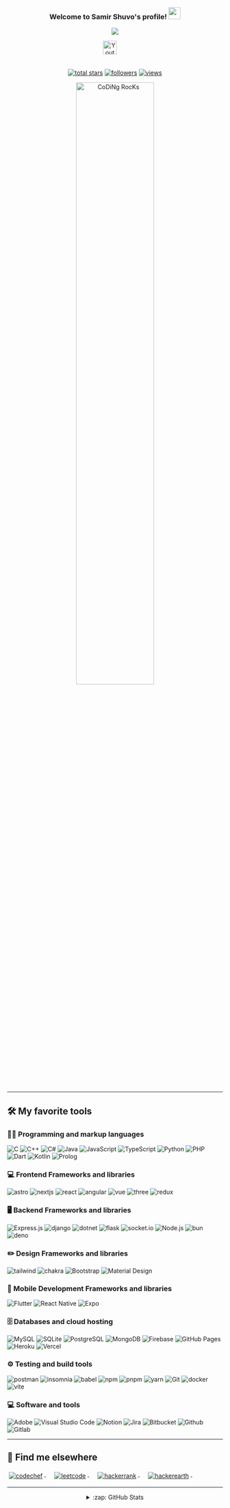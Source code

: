 <h3 align="center">
  Welcome to Samir Shuvo's profile!
  <img src="https://media.giphy.com/media/hvRJCLFzcasrR4ia7z/giphy.gif" width="28">
</h3>
<!-- Typing SVG by Eziosam - https://github.com/Eziosam/readme-typing-svg -->
<p align="center">
  <a href="https://github.com/Eziosam/readme-typing-svg"><img src="https://readme-typing-svg.herokuapp.com/?lines=Full-stack%20web%20and%20app%20developer;Always%20learning%20new%20things&font=Fira%20Code&center=true&width=440&height=45&color=f75c7e&vCenter=true&size=22&pause=1000"></a>
</p>

<!-- Social icons section -->
<div align="center">
  <a href="https://www.youtube.com/@eziosam6838"><img width="32px" alt="Youtube" title="Youtube" src="https://i.imgur.com/qiXu7b2.png"/></a>
  &#8287;&#8287;&#8287;&#8287;&#8287;

</div>

<br/>

<!-- Social badges section -->
<!-- Badges with custom icons - https://github.com/Eziosam/custom-icon-badges -->
<!-- YouTube stats - https://github.com/c/github-readme-youtube-stats -->
<!-- View counter - https://github.com/Eziosam/Simple-View-Counter -->
<!-- Star counter - https://github.com/Eziosam/GitHub-Star-Counter -->
<p align="center">
  <a href="https://www.youtube.com/channel/UCs23AbDDcsUEh1FdHM6mbsw?sub_confirmation=1">
  </a> 
  <a href="https://www.youtube.com/@eziosam6838">
  </a> 
  <a href="https://github.com/Eziosam?tab=repositories&sort=stargazers">
    <img alt="total stars" title="Total stars on GitHub" src="https://custom-icon-badges.herokuapp.com/github/stars/Eziosam?color=55960c&style=for-the-badge&labelColor=488207&logo=star"/></a>
  <a href="https://github.com/Eziosam?tab=followers">
    <img alt="followers" title="Follow me on Github" src="https://custom-icon-badges.herokuapp.com/github/followers/Eziosam?color=236ad3&labelColor=1155ba&style=for-the-badge&logo=person-add&label=Follow&logoColor=white"/></a>
   <a href="https://github.com/Eziosam/Simple-View-Counter">
    <img alt="views" title="GitHub profile views" src="https://freshidea.com/jonah/app/DenverCoder1-profile-views"/></a>
</p>

<div align="center">
<img src="https://github.com/SP-XD/SP-XD/blob/main/images/dev-working_rounded.gif?raw=true" href="https://github.com/sp-xd" alt="CoDiNg RocKs"  width="60%"/><br> 
</div>
<hr>

## 🛠️ My favorite tools

### 👨‍💻 Programming and markup languages

<div>
    <img alt="C" src="https://custom-icon-badges.herokuapp.com/badge/C-03599C.svg?logo=c-in-hexagon&logoColor=white">
    <img alt="C++" src="https://custom-icon-badges.herokuapp.com/badge/C++-9C033A.svg?logo=cpp2&logoColor=white">
    <img alt="C#" src="https://custom-icon-badges.herokuapp.com/badge/C%23-68217A.svg?logo=cs2&logoColor=white">
    <img alt="Java" src="https://custom-icon-badges.herokuapp.com/badge/Java-007396.svg?logo=java&logoColor=white">
    <img alt="JavaScript" src="https://img.shields.io/badge/JavaScript-F7DF1E.svg?logo=javascript&logoColor=black">
    <img alt="TypeScript" src="https://img.shields.io/badge/TypeScript-007ACC.svg?logo=typescript&logoColor=white">
    <img alt="Python" src="https://img.shields.io/badge/Python-14354C.svg?logo=python&logoColor=white">
    <img alt="PHP" src="https://img.shields.io/badge/PHP-777BB4.svg?logo=php&logoColor=white">
    <img alt="Dart" src="https://img.shields.io/badge/Dart-15A6C4.svg?logo=dart&logoColor=white">
    <img alt="Kotlin" src="https://img.shields.io/badge/Kotlin-0095D5.svg?logo=Kotlin&logoColor=white">
    <img alt="Prolog" src="https://custom-icon-badges.herokuapp.com/badge/Prolog-E61B23.svg?logo=swi-prolog&logoColor=white">
</div>

### 💻 Frontend Frameworks and libraries

<div>
    <img alt="astro" src="https://img.shields.io/badge/Astro-0C1222?style=flat&logo=astro&logoColor=FDFDFE" />
    <img alt="nextjs" src="https://img.shields.io/badge/next.js-000000?style=flat&logo=nextdotjs&logoColor=white" />
    <img alt="react" src="https://img.shields.io/badge/react-%2320232a.svg?style=flat&logo=react&logoColor=%2361DAFB" />
    <img alt="angular" src="https://img.shields.io/badge/angular-%23DD0031.svg?style=flat&logo=angular&logoColor=white" />
    <img alt="vue" src="https://img.shields.io/badge/vuejs-%2335495e.svg?style=flat&logo=vuedotjs&logoColor=%234FC08D" />
    <img alt="three" src="https://img.shields.io/badge/threejs-black?style=flat&logo=three.js&logoColor=white" />
    <img alt="redux" src="https://img.shields.io/badge/redux-%23593d88.svg?style=flat&logo=redux&logoColor=white" />
    
</div>

### 🖥️ Backend Frameworks and libraries   

<div>
 <img alt="Express.js" src="https://img.shields.io/badge/express.js-%23404d59.svg?style=flat&logo=express&logoColor=%2361DAFB">
 <img alt="django" src="https://img.shields.io/badge/django-%23092E20.svg?style=flat&logo=django&logoColor=white">
 <img alt="dotnet" src="https://img.shields.io/badge/.NET-512BD4?style=flat&logo=dotnet&logoColor=white">
 <img alt="flask" src="https://img.shields.io/badge/flask-%23000.svg?style=flat&logo=flask&logoColor=white">
 <img alt="socket.io" src="https://img.shields.io/badge/Socket.io-black?style=flat&logo=socket.io&badgeColor=010101">
 <img alt="Node.js" src="https://img.shields.io/badge/Node.js-43853D.svg?logo=node.js&logoColor=white">
 <img alt="bun" src="https://img.shields.io/badge/Bun-%23000000.svg?style=flat&logo=bun&logoColor=white">
 <img alt="deno" src="https://img.shields.io/badge/deno%20js-000000?style=flat&logo=deno&logoColor=white">

</div>

### ✏️ Design Frameworks and libraries

<div>
 <img alt="tailwind" src="https://img.shields.io/badge/tailwindcss-%2338B2AC.svg?style=flat&logo=tailwind-css&logoColor=white">
 <img alt="chakra" src="https://img.shields.io/badge/chakra-%234ED1C5.svg?style=flat&logo=chakraui&logoColor=white">
 <img alt="Bootstrap" src="https://img.shields.io/badge/Bootstrap-7952B3.svg?logo=bootstrap&logoColor=white">
 <img alt="Material Design" src="https://img.shields.io/badge/MUI-%230081CB.svg?style=flat&logo=mui&logoColor=white">
</div>

### 📱 Mobile Development Frameworks and libraries

<div>
 <img alt="Flutter" src="https://img.shields.io/badge/Flutter-02569B.svg?logo=flutter&logoColor=white">
 <img alt="React Native" src="https://img.shields.io/badge/react_native-%2320232a.svg?style=flat&logo=react&logoColor=%2361DAFB">
 <img alt="Expo" src="https://img.shields.io/badge/expo-1C1E24?style=flat&logo=expo&logoColor=#D04A37">
</div>

### 🗄️ Databases and cloud hosting

<div>
    <img alt="MySQL" src="https://img.shields.io/badge/mysql-%2300f.svg?style=flat&logo=mysql&logoColor=white">
    <img alt="SQLite" src ="https://img.shields.io/badge/SQLite-07405e.svg?logo=sqlite&logoColor=white">
    <img alt="PostgreSQL" src ="https://img.shields.io/badge/PostgreSQL-316192.svg?logo=postgresql&logoColor=white">
    <img alt="MongoDB" src ="https://img.shields.io/badge/MongoDB-4ea94b.svg?logo=mongodb&logoColor=white">
    <img alt="Firebase" src="https://img.shields.io/badge/Firebase-039BE5?style=flat&logo=Firebase&logoColor=white">
    <img alt="GitHub Pages" src="https://img.shields.io/badge/GitHub%20Pages-222222?style=flat&logo=GitHub%20Pages&logoColor=white">
    <img alt="Heroku" src="https://img.shields.io/badge/Heroku-430098.svg?logo=heroku&logoColor=white">
    <img alt="Vercel" src="https://img.shields.io/badge/Vercel-000000.svg?logo=vercel&logoColor=white">
</div>

### ⚙️ Testing and build tools

  <div>
    <img alt="postman" src="https://img.shields.io/badge/Postman-FF6C37?style=flat&logo=postman&logoColor=white">
    <img alt="insomnia" src="https://img.shields.io/badge/Insomnia-black?style=flat&logo=insomnia&logoColor=5849BE">
    <img alt="babel" src ="https://img.shields.io/badge/Babel-F9DC3e?style=flat&logo=babel&logoColor=black">
    <img alt="npm" src="https://img.shields.io/badge/NPM-%23CB3837.svg?style=flat&logo=npm&logoColor=white">
    <img alt="pnpm" src="https://img.shields.io/badge/pnpm-%234a4a4a.svg?style=flat&logo=pnpm&logoColor=f69220">
    <img alt="yarn" src ="https://img.shields.io/badge/yarn-%232C8EBB.svg?style=flat&logo=yarn&logoColor=white">
    <img alt="Git" src="https://img.shields.io/badge/Git-F05033.svg?logo=git&logoColor=white">
    <img alt="docker" src ="https://img.shields.io/badge/docker-%230db7ed.svg?style=flat&logo=docker&logoColor=white">
    <img alt="vite" src="https://img.shields.io/badge/vite-%23646CFF.svg?style=flat&logo=vite&logoColor=white">
  </div>

### 💻 Software and tools

<div>
    <img alt="Adobe" src="https://img.shields.io/badge/Adobe-FF0000.svg?logo=adobe&logoColor=white">
    <img alt="Visual Studio Code" src="https://img.shields.io/badge/Visual%20Studio%20Code-0078d7.svg?logo=visual-studio-code&logoColor=white">
    <img alt="Notion" src="https://img.shields.io/badge/Notion-%23000000.svg?style=flat&logo=notion&logoColor=white">
    <img alt="Jira" src="https://img.shields.io/badge/jira-%230A0FFF.svg?style=flat&logo=jira&logoColor=white">
    <img alt="Bitbucket" src="https://img.shields.io/badge/bitbucket-%230047B3.svg?style=flat&logo=bitbucket&logoColor=white">
    <img alt="Github" src="https://img.shields.io/badge/github-%23121011.svg?style=flat&logo=github&logoColor=white">
    <img alt="Gitlab" src="https://img.shields.io/badge/gitlab-%23181717.svg?style=flat&logo=gitlab&logoColor=white">
</div>
<hr>

## 📢 Find me elsewhere

<p align="left">
  <a href="https://www.codechef.com/users/eziosam">
    <img src="https://img.shields.io/badge/-CodeChef-5B4638?style=for-the-badge&logo=CodeChef&logoColor=white" alt="codechef" style="vertical-align:top; margin:4px">
  </a>&nbsp;&nbsp;&nbsp;
  
  <a href="https://leetcode.com/samsamirz151/">
    <img src="https://img.shields.io/badge/LeetCode-000000?style=for-the-badge&logo=LeetCode&logoColor=#d16c06" alt="leetcode" style="vertical-align:top; margin:4px">
  </a>&nbsp;&nbsp;&nbsp;

  <a href="https://www.hackerrank.com/tid17204047">
    <img src="https://img.shields.io/badge/-Hackerrank-2EC866?style=for-the-badge&logo=HackerRank&logoColor=white" alt="hackerrank" style="vertical-align:top; margin:4px">
  </a>&nbsp;&nbsp;&nbsp;
  
  <a href="https://www.hackerearth.com/@tid17204047">
    <img src="https://img.shields.io/badge/HackerEarth-%232C3454.svg?&style=for-the-badge&logo=HackerEarth&logoColor=Blue" alt="hackerearth" style="vertical-align:top; margin:4px">
  </a> &nbsp;&nbsp;&nbsp;
</p>

<hr>
<div align="center">
<details>
  
 
<summary>:zap: GitHub Stats</summary>
  
  
   ![Ezio's GitHub stats](https://github-readme-stats.vercel.app/api?username=Eziosam&theme=dracula&show_icons=true)
  
  
</details>
</div>

[website]: https://dextersamir.github.io
[twitter]: https://twitter.com/samirsam
[youtube]: https://youtube.com/channel/UCs23AbDDcsUEh1FdHM6mbsw
[instagram]: https://instagram.com/samirsam
[linkedin]: https://linkedin.com/in/samirshuvo


